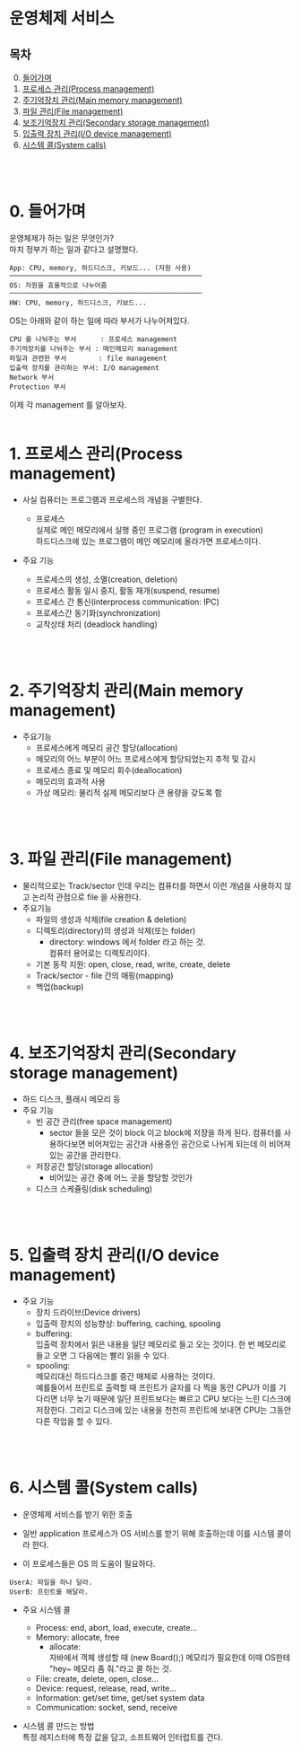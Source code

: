 # 운영체제 서비스

## 목차
0. [들어가며](#0-들어가며)
1. [프로세스 관리(Process management)](#1-프로세스-관리process-management)
2. [주기억장치 관리(Main memory management)](#2-주기억장치-관리main-memory-management)
3. [파일 관리(File management)](#3-파일-관리file-management)
4. [보조기억장치 관리(Secondary storage management) ](#4-보조기억장치-관리secondary-storage-management)
5. [입출력 장치 관리(I/O device management)](#5-입출력-장치-관리io-device-management)
6. [시스템 콜(System calls)](#6-시스템-콜system-calls)
<br>
<br>

# 0. 들어가며
운영체제가 하는 일은 무엇인가?   
마치 정부가 하는 일과 같다고 설명했다.

```text
App: CPU, memory, 하드디스크, 키보드... (자원 사용)
────────────────────────────────────────────────
OS: 자원을 효율적으로 나누어줌
────────────────────────────────────────────────
HW: CPU, memory, 하드디스크, 키보드...
```
OS는 아래와 같이 하는 일에 따라 부서가 나누어져있다.
```text
CPU 를 나눠주는 부서      : 프로세스 management
주기억장치를 나눠주는 부서 : 메인메모리 management
파일과 관련한 부서        : file management
입출력 장치를 관리하는 부서: I/O management
Network 부서
Protection 부서
```  
이제 각 management 를 알아보자.
<br>
<br>


# 1. 프로세스 관리(Process management)
- 사실 컴퓨터는 프로그램과 프로세스의 개념을 구별한다.
  - 프로세스  
    실제로 메인 메모리에서 실행 중인 프로그램 (program in execution)  
    하드디스크에 있는 프로그램이 메인 메모리에 올라가면 프로세스이다.

- 주요 기능
  - 프로세스의 생성, 소멸(creation, deletion)
  - 프로세스 활동 일시 중지, 활동 재개(suspend, resume)
  - 프로세스 간 통신(interprocess communication: IPC)
  - 프로세스간 동기화(synchronization)
  - 교착상태 처리 (deadlock handling)
<br>
<br>

# 2. 주기억장치 관리(Main memory management)
- 주요기능
  - 프로세스에게 메모리 공간 할당(allocation)
  - 메모리의 어느 부분이 어느 프로세스에게 할당되었는지 추적 및 감시
  - 프로세스 종료 및 메모리 회수(deallocation)
  - 메모리의 효과적 사용
  - 가상 메모리: 물리적 실제 메모리보다 큰 용량을 갖도록 함
<br>
<br>

# 3. 파일 관리(File management)
- 물리적으로는 Track/sector 인데 우리는 컴퓨터를 하면서 이런 개념을 사용하지 않고 논리적 관점으로 file 을 사용한다.
- 주요기능
  - 파일의 생성과 삭제(file creation & deletion)
  - 디렉토리(directory)의 생성과 삭제(또는 folder)
    - directory:  windows 에서 folder 라고 하는 것.   
    컴퓨터 용어로는 디렉토리이다.
  - 기본 동작 지원: open, close, read, write, create, delete
  - Track/sector - file 간의 매핑(mapping)
  - 백업(backup)
<br>
<br>

# 4. 보조기억장치 관리(Secondary storage management)
- 하드 디스크, 플래시 메모리 등
- 주요 기능
  - 빈 공간 관리(free space management)
    -  sector 들을 모은 것이 block 이고 block에 저장을 하게 된다. 컴퓨터를 사용하다보면 비어져있는 공간과 사용중인 공간으로 나뉘게 되는데 이 비어져있는 공간을 관리한다.
  - 저장공간 할당(storage allocation)
    - 비어있는 공간 중에 어느 곳을 할당할 것인가
  - 디스크 스케쥴링(disk scheduling)
<br>
<br>

# 5. 입출력 장치 관리(I/O device management)
- 주요 기능
  - 장치 드라이브(Device drivers)
  - 입출력 장치의 성능향상: buffering, caching, spooling
  - buffering:   
  입출력 장치에서 읽은 내용을 일단 메모리로 들고 오는 것이다. 한 번 메모리로 들고 오면 그 다음에는 빨리 읽을 수 있다.
  - spooling:   
  메모리대신 하드디스크를 중간 매체로 사용하는 것이다.   
  예를들어서 프린트로 출력할 때 프린트가 글자를 다 찍을 동안 CPU가 이를 기다리면 너무 늦기 때문에 일단 프린트보다는 빠르고 CPU 보다는 느린 디스크에 저장한다. 그리고 디스크에 있는 내용을 천천히 프린트에 보내면 CPU는 그동안 다른 작업을 할 수 있다.
<br>
<br>

# 6. 시스템 콜(System calls)
- 운영체제 서비스를 받기 위한 호출

- 일반 application 프로세스가 OS 서비스를 받기 위해 호출하는데 이를 시스템 콜이라 한다.

- 이 프로세스들은 OS 의 도움이 필요하다.  
```text
UserA: 파일을 하나 달라. 
UserB: 프린트를 해달라.
```

- 주요 시스템 콜
  - Process: end, abort, load, execute, create...
  - Memory: allocate, free
    - allocate:  
    자바에서 객체 생성할 때 (new Board();) 메모리가 필요한데 이때 OS한테 "hey~ 메모리 좀 줘."라고 콜 하는 것.
  - File: create, delete, open, close...
  - Device: request, release, read, write...
  - Information: get/set time, get/set system data
  - Communication: socket, send, receive   

- 시스템 콜 만드는 방법  
특정 레지스터에 특정 값을 담고, 소프트웨어 인터럽트를 건다. 